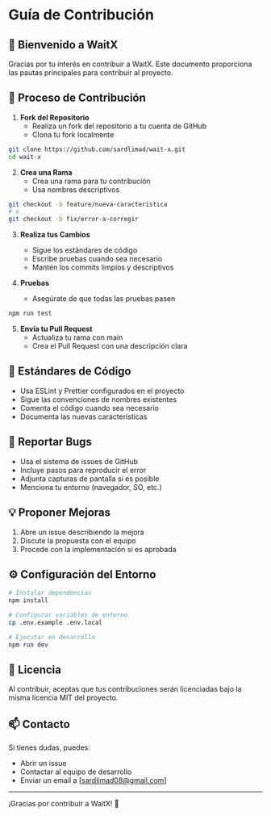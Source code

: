 # Guía de Contribución

## 🌟 Bienvenido a WaitX

Gracias por tu interés en contribuir a WaitX. Este documento proporciona las pautas principales para contribuir al proyecto.

## 🚀 Proceso de Contribución

1. **Fork del Repositorio**
   - Realiza un fork del repositorio a tu cuenta de GitHub
   - Clona tu fork localmente

```bash
git clone https://github.com/sardlimad/wait-x.git
cd wait-x
```

2. **Crea una Rama**
   - Crea una rama para tu contribución
   - Usa nombres descriptivos

```bash
git checkout -b feature/nueva-caracteristica
# o
git checkout -b fix/error-a-corregir
```

3. **Realiza tus Cambios**
   - Sigue los estándares de código
   - Escribe pruebas cuando sea necesario
   - Mantén los commits limpios y descriptivos

4. **Pruebas**
   - Asegúrate de que todas las pruebas pasen
```bash
npm run test
```

5. **Envía tu Pull Request**
   - Actualiza tu rama con main
   - Crea el Pull Request con una descripción clara

## 📝 Estándares de Código

- Usa ESLint y Prettier configurados en el proyecto
- Sigue las convenciones de nombres existentes
- Comenta el código cuando sea necesario
- Documenta las nuevas características

## 🐛 Reportar Bugs

- Usa el sistema de issues de GitHub
- Incluye pasos para reproducir el error
- Adjunta capturas de pantalla si es posible
- Menciona tu entorno (navegador, SO, etc.)

## 💡 Proponer Mejoras

1. Abre un issue describiendo la mejora
2. Discute la propuesta con el equipo
3. Procede con la implementación si es aprobada

## ⚙️ Configuración del Entorno

```bash
# Instalar dependencias
npm install

# Configurar variables de entorno
cp .env.example .env.local

# Ejecutar en desarrollo
npm run dev
```

## 📄 Licencia

Al contribuir, aceptas que tus contribuciones serán licenciadas bajo la misma licencia MIT del proyecto.

## 📫 Contacto

Si tienes dudas, puedes:
- Abrir un issue
- Contactar al equipo de desarrollo
- Enviar un email a [sardlimad08@gmail.com]

---

¡Gracias por contribuir a WaitX! 🙌